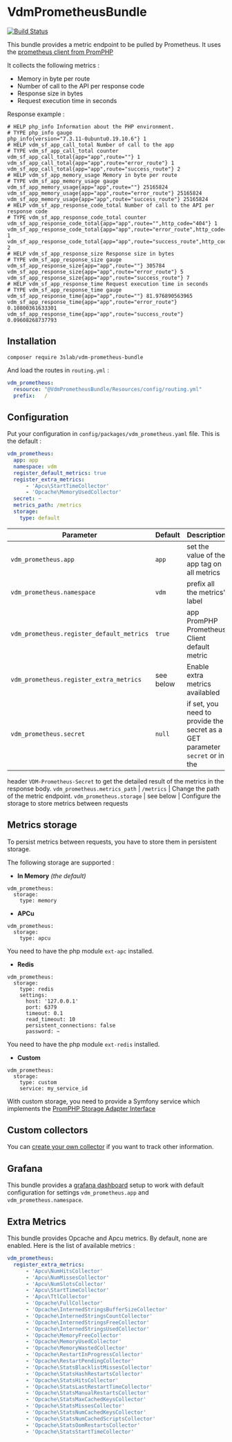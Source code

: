 # VdmPrometheusBundle

[![Build Status](https://travis-ci.com/3slab/VdmPrometheusBundle.svg?branch=master)](https://travis-ci.com/3slab/VdmPrometheusBundle)

This bundle provides a metric endpoint to be pulled by Prometheus. It uses the [prometheus client from PromPHP](https://github.com/PromPHP/prometheus_client_php/)

It collects the following metrics :

* Memory in byte per route
* Number of call to the API per response code
* Response size in bytes
* Request execution time in seconds

Response example :

```text
# HELP php_info Information about the PHP environment.
# TYPE php_info gauge
php_info{version="7.3.11-0ubuntu0.19.10.6"} 1
# HELP vdm_sf_app_call_total Number of call to the app
# TYPE vdm_sf_app_call_total counter
vdm_sf_app_call_total{app="app",route=""} 1
vdm_sf_app_call_total{app="app",route="error_route"} 1
vdm_sf_app_call_total{app="app",route="success_route"} 2
# HELP vdm_sf_app_memory_usage Memory in byte per route
# TYPE vdm_sf_app_memory_usage gauge
vdm_sf_app_memory_usage{app="app",route=""} 25165824
vdm_sf_app_memory_usage{app="app",route="error_route"} 25165824
vdm_sf_app_memory_usage{app="app",route="success_route"} 25165824
# HELP vdm_sf_app_response_code_total Number of call to the API per response code
# TYPE vdm_sf_app_response_code_total counter
vdm_sf_app_response_code_total{app="app",route="",http_code="404"} 1
vdm_sf_app_response_code_total{app="app",route="error_route",http_code="500"} 1
vdm_sf_app_response_code_total{app="app",route="success_route",http_code="200"} 2
# HELP vdm_sf_app_response_size Response size in bytes
# TYPE vdm_sf_app_response_size gauge
vdm_sf_app_response_size{app="app",route=""} 305784
vdm_sf_app_response_size{app="app",route="error_route"} 5
vdm_sf_app_response_size{app="app",route="success_route"} 7
# HELP vdm_sf_app_response_time Request execution time in seconds
# TYPE vdm_sf_app_response_time gauge
vdm_sf_app_response_time{app="app",route=""} 81.976890563965
vdm_sf_app_response_time{app="app",route="error_route"} 0.10800361633301
vdm_sf_app_response_time{app="app",route="success_route"} 0.09608268737793
```

## Installation

```shell script
composer require 3slab/vdm-prometheus-bundle
```

And load the routes in `routing.yml` :

```yaml
vdm_prometheus:
  resource: "@VdmPrometheusBundle/Resources/config/routing.yml"
  prefix:   /
```

## Configuration

Put your configuration in `config/packages/vdm_prometheus.yaml` file. This is the default :

```yaml
vdm_prometheus:
  app: app
  namespace: vdm
  register_default_metrics: true
  register_extra_metrics:
      - 'Apcu\StartTimeCollector'
      - 'Opcache\MemoryUsedCollector'
  secret: ~
  metrics_path: /metrics
  storage:
    type: default
```

Parameter | Default         | Description
--- |-----------------| ---
`vdm_prometheus.app` | `app`           | set the value of the app tag on all metrics
`vdm_prometheus.namespace` | `vdm`           | prefix all the metrics' label
`vdm_prometheus.register_default_metrics` | `true`          | app PromPHP Prometheus Client default metric
`vdm_prometheus.register_extra_metrics` | see below | Enable extra metrics availabled
`vdm_prometheus.secret` | `null`          | if set, you need to provide the secret as a GET parameter `secret` or in the 
header `VDM-Prometheus-Secret` to get the detailed result of the metrics in the response body.
`vdm_prometheus.metrics_path` | `/metrics` | Change the path of the metric endpoint.
`vdm_prometheus.storage` | see below | Configure the storage to store metrics between requests

## Metrics storage

To persist metrics between requests, you have to store them in persistent storage.
 
The following storage are supported :

* **In Memory** *(the default)*

```
vdm_prometheus:
  storage:
    type: memory
```

* **APCu**

```
vdm_prometheus:
  storage:
    type: apcu
```

You need to have the php module `ext-apc` installed.

* **Redis**

```
vdm_prometheus:
  storage:
    type: redis
    settings:
      host: '127.0.0.1'
      port: 6379
      timeout: 0.1
      read_timeout: 10
      persistent_connections: false
      password: ~
```

You need to have the php module `ext-redis` installed.

* **Custom**

```
vdm_prometheus:
  storage:
    type: custom
    service: my_service_id
```

With custom storage, you need to provide a Symfony service which implements the 
[PromPHP Storage Adapter Interface](https://github.com/PromPHP/prometheus_client_php/blob/master/src/Prometheus/Storage/Adapter.php)

## Custom collectors

You can [create your own collector](./Resources/doc/create_your_own_collector.md) if you want to track other 
information.

## Grafana

This bundle provides a [grafana dashboard](./Resources/grafana) setup to work with default configuration for settings `vdm_prometheus.app` and `vdm_prometheus.namespace`.

## Extra Metrics

This bundle provides Opcache and Apcu metrics. By default, none are enabled.
Here is the list of available metrics :

```yaml
vdm_prometheus:
  register_extra_metrics:
      - 'Apcu\NumHitsCollector'
      - 'Apcu\NumMissesCollector'
      - 'Apcu\NumSlotsCollector'
      - 'Apcu\StartTimeCollector'
      - 'Apcu\TtlCollector'
      - 'Opcache\FullCollector'
      - 'Opcache\InternedStringsBufferSizeCollector'
      - 'Opcache\InternedStringsCountCollector'
      - 'Opcache\InternedStringsFreeCollector'
      - 'Opcache\InternedStringsUsedCollector'
      - 'Opcache\MemoryFreeCollector'
      - 'Opcache\MemoryUsedCollector'
      - 'Opcache\MemoryWastedCollector'
      - 'Opcache\RestartInProgressCollector'
      - 'Opcache\RestartPendingCollector'
      - 'Opcache\StatsBlacklistMissesCollector'
      - 'Opcache\StatsHashRestartsCollector'
      - 'Opcache\StatsHitsCollector'
      - 'Opcache\StatsLastRestartTimeCollector'
      - 'Opcache\StatsManualRestartsCollector'
      - 'Opcache\StatsMaxCachedKeysCollector'
      - 'Opcache\StatsMissesCollector'
      - 'Opcache\StatsNumCachedKeysCollector'
      - 'Opcache\StatsNumCachedScriptsCollector'
      - 'Opcache\StatsOomRestartsCollector'
      - 'Opcache\StatsStartTimeCollector'
```
